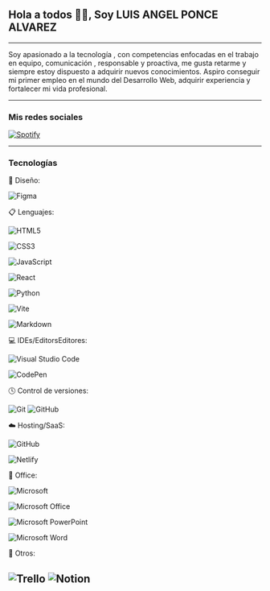 ## Hola a todos 👋🏻, Soy LUIS ANGEL PONCE ALVAREZ

---

Soy apasionado a la tecnología , con competencias enfocadas en el trabajo en equipo, comunicación , responsable y proactiva, me gusta retarme y siempre estoy dispuesto a adquirir nuevos conocimientos. Aspiro conseguir mi primer empleo en el mundo del Desarrollo Web, adquirir experiencia y fortalecer mi vida profesional.

---

### Mis redes sociales

<a href="https://open.spotify.com/user/nhf5pz5g4wdgjk0bvw2fzhakd?si=1ff6fa2155254f25" target="_blank">![Spotify](https://img.shields.io/badge/Spotify-1ED760?style=for-the-badge&logo=spotify&logoColor=white)</a>

<a href="" target="_blank"></a>



---

### Tecnologías

🎨 Diseño:

![Figma](https://img.shields.io/badge/figma-%23F24E1E.svg?style=for-the-badge&logo=figma&logoColor=white)

📋 Lenguajes:

![HTML5](https://img.shields.io/badge/html5-%23E34F26.svg?style=for-the-badge&logo=html5&logoColor=white)

![CSS3](https://img.shields.io/badge/css3-%231572B6.svg?style=for-the-badge&logo=css3&logoColor=white)

![JavaScript](https://img.shields.io/badge/javascript-%23323330.svg?style=for-the-badge&logo=javascript&logoColor=%23F7DF1E)

![React](https://img.shields.io/badge/react-%2320232a.svg?style=for-the-badge&logo=react&logoColor=%2361DAFB)

![Python](https://img.shields.io/badge/python-3670A0?style=for-the-badge&logo=python&logoColor=ffdd54)

![Vite](https://img.shields.io/badge/vite-%23646CFF.svg?style=for-the-badge&logo=vite&logoColor=white)

![Markdown](https://img.shields.io/badge/markdown-%23000000.svg?style=for-the-badge&logo=markdown&logoColor=white)



💻 IDEs/EditorsEditores:

![Visual Studio Code](https://img.shields.io/badge/Visual%20Studio%20Code-0078d7.svg?style=for-the-badge&logo=visual-studio-code&logoColor=white)

![CodePen](https://img.shields.io/badge/CodePen-white?style=for-the-badge&logo=codepen&logoColor=black)

🕓 Control de versiones:

![Git](https://img.shields.io/badge/git-%23F05033.svg?style=for-the-badge&logo=git&logoColor=white)
![GitHub](https://img.shields.io/badge/github-%23121011.svg?style=for-the-badge&logo=github&logoColor=white)

☁️ Hosting/SaaS:

![GitHub](https://img.shields.io/badge/github%20pages-121013?style=for-the-badge&logo=github&logoColor=white)

![Netlify](https://img.shields.io/badge/netlify-%23000000.svg?style=for-the-badge&logo=netlify&logoColor=#00C7B7)

🏢 Office:

![Microsoft](https://img.shields.io/badge/Microsoft-0078D4?style=for-the-badge&logo=microsoft&logoColor=white)

![Microsoft Office](https://img.shields.io/badge/Microsoft_Office-D83B01?style=for-the-badge&logo=microsoft-office&logoColor=white)

![Microsoft PowerPoint](https://img.shields.io/badge/Microsoft_PowerPoint-B7472A?style=for-the-badge&logo=microsoft-powerpoint&logoColor=white)

![Microsoft Word](https://img.shields.io/badge/Microsoft_Word-2B579A?style=for-the-badge&logo=microsoft-word&logoColor=white)

🥅 Otros:

![Trello](https://img.shields.io/badge/Trello-%23026AA7.svg?style=for-the-badge&logo=Trello&logoColor=white)
![Notion](https://img.shields.io/badge/Notion-%23000000.svg?style=for-the-badge&logo=notion&logoColor=white)
--- 
